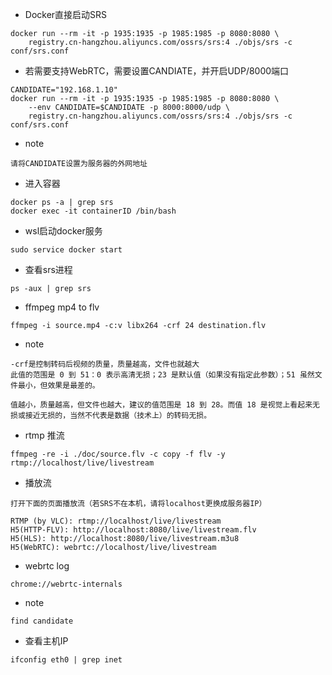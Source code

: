 - Docker直接启动SRS
```
docker run --rm -it -p 1935:1935 -p 1985:1985 -p 8080:8080 \
    registry.cn-hangzhou.aliyuncs.com/ossrs/srs:4 ./objs/srs -c conf/srs.conf
```

- 若需要支持WebRTC，需要设置CANDIATE，并开启UDP/8000端口
```
CANDIDATE="192.168.1.10"
docker run --rm -it -p 1935:1935 -p 1985:1985 -p 8080:8080 \
    --env CANDIDATE=$CANDIDATE -p 8000:8000/udp \
    registry.cn-hangzhou.aliyuncs.com/ossrs/srs:4 ./objs/srs -c conf/srs.conf
```
- note
```
请将CANDIDATE设置为服务器的外网地址
```

- 进入容器
```
docker ps -a | grep srs
docker exec -it containerID /bin/bash
```

- wsl启动docker服务
```
sudo service docker start
```

- 查看srs进程
```
ps -aux | grep srs
```

- ffmpeg mp4 to flv
```
ffmpeg -i source.mp4 -c:v libx264 -crf 24 destination.flv
```

- note
```
-crf是控制转码后视频的质量，质量越高，文件也就越大
此值的范围是 0 到 51：0 表示高清无损；23 是默认值（如果没有指定此参数）；51 虽然文件最小，但效果是最差的。

值越小，质量越高，但文件也越大，建议的值范围是 18 到 28。而值 18 是视觉上看起来无损或接近无损的，当然不代表是数据（技术上）的转码无损。
```

- rtmp 推流
```
ffmpeg -re -i ./doc/source.flv -c copy -f flv -y rtmp://localhost/live/livestream
```

- 播放流
```
打开下面的页面播放流（若SRS不在本机，请将localhost更换成服务器IP）

RTMP (by VLC): rtmp://localhost/live/livestream
H5(HTTP-FLV): http://localhost:8080/live/livestream.flv
H5(HLS): http://localhost:8080/live/livestream.m3u8
H5(WebRTC): webrtc://localhost/live/livestream
```
- webrtc log
```
chrome://webrtc-internals
```
- note
```
find candidate
```
- 查看主机IP
```
ifconfig eth0 | grep inet
``` 


